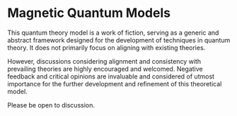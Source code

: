 # Magnetic Quantum Models

This quantum theory model is a work of fiction, serving as a generic and abstract framework designed for the development of techniques in quantum theory. It does not primarily focus on aligning with existing theories.

However, discussions considering alignment and consistency with prevailing theories are highly encouraged and welcomed. Negative feedback and critical opinions are invaluable and considered of utmost importance for the further development and refinement of this theoretical model.

Please be open to discussion.

